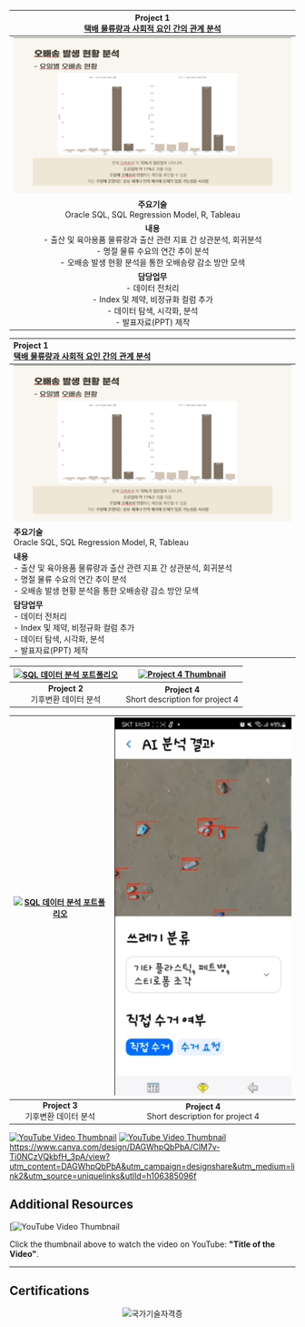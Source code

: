| **Project 1**<br> [택배 물류량과 사회적 요인 간의 관계 분석](#택배_포폴250102.pdf) |
|:----------------------------------------------------------------------------------:|
| [![SQL 포트폴리오1](택배포폴.png)](택배_포폴250102.pdf) | [![SQL 포트폴리오2](택배포폴2.png)](택배_포폴250102.pdf) |
| **주요기술**<br> Oracle SQL, SQL Regression Model, R, Tableau                    |
| **내용**<br> - 출산 및 육아용품 물류량과 출산 관련 지표 간 상관분석, 회귀분석 <br>- 명절 물류 수요의 연간 추이 분석<br> - 오배송 발생 현황 분석을 통한 오배송량 감소 방안 모색 |
| **담당업무**<br> - 데이터 전처리<br>- Index 및 제약, 비정규화 컬럼 추가<br>- 데이터 탐색, 시각화, 분석<br>- 발표자료(PPT) 제작 |





| **Project 1**<br> [택배 물류량과 사회적 요인 간의 관계 분석](#택배_포폴250102.pdf)        |
|:-----------------------------------------------------------------|
| [![SQL 데이터 분석 포트폴리오](택배포폴.png)](택배_포폴250102.pdf) | [![SQL 데이터 분석 포트폴리오](택배포폴2.png)](택배_포폴250102.pdf) | 
| **주요기술**<br> Oracle SQL, SQL Regression Model, R, Tableau                                  |
| **내용**<br> -	출산 및 육아용품 물류량과 출산 관련 지표 간 상관분석, 회귀분석 <br>-	명절 물류 수요의 연간 추이 분석<br> -	오배송 발생 현황 분석을 통한 오배송량 감소 방안 모색                                                       |
| **담당업무**<br> -	데이터 전처리<br>-	Index 및 제약, 비정규화 컬럼 추가<br>-	데이터 탐색, 시각화, 분석<br>-	발표자료(PPT) 제작 |



| [![SQL 데이터 분석 포트폴리오](포트폴리오3.png)](공모전3.pdf)  | [![Project 4 Thumbnail](포트폴리오4.png)](link_to_project4.pdf) |
|:----------------------------------------------------------------:|:----------------------------------------------------------------:|
| **Project 2**<br> 기후변환 데이터 분석                          | **Project 4**<br> Short description for project 4               |

| [![SQL 데이터 분석 포트폴리오](포트폴리오3.png)](공모전3.pdf)  | [![Project 4 Thumbnail](클리닝웨이브이미지.png)](link_to_project4.pdf) |
|:----------------------------------------------------------------:|:----------------------------------------------------------------:|
| **Project 3**<br> 기후변환 데이터 분석                          | **Project 4**<br> Short description for project 4               |
[![YouTube Video Thumbnail](https://img.youtube.com/vi/VYIz3FiTFKQ/0.jpg)](https://youtube.com/shorts/IWLlFwfkvoo?feature=share)
[![YouTube Video Thumbnail](https://img.youtube.com/vi/VYIz3FiTFKQ/0.jpg)](https://youtu.be/1BAKESF16sQ)
https://www.canva.com/design/DAGWhpQbPbA/ClM7v-Ti0NCzVQkbfH_3pA/view?utm_content=DAGWhpQbPbA&utm_campaign=designshare&utm_medium=link2&utm_source=uniquelinks&utlId=h106385096f


## Additional Resources

[![YouTube Video Thumbnail](https://youtube.com/shorts/2_DoSKQij4s?feature=share)

Click the thumbnail above to watch the video on YouTube: **"Title of the Video"**.

---

## Certifications

<div style="text-align: center;">
    <img src="자격증1.png" alt="국가기술자격증" width="400">
</div>
